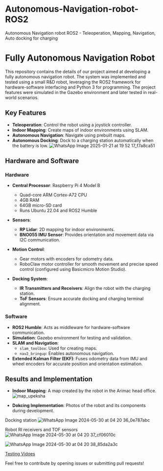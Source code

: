 # Autonomous-Navigation-robot-ROS2
Autonomous Navigation robot ROS2 - Teleoperation, Mapping, Navigation, Auto docking for charging

# Fully Autonomous Navigation Robot

This repository contains the details of our project aimed at developing a fully autonomous navigation robot. The system was implemented and tested using a small R&D robot, leveraging the ROS2 framework for hardware-software interfacing and Python 3 for programming. The project features were simulated in the Gazebo environment and later tested in real-world scenarios.

## Key Features

- **Teleoperation**: Control the robot using a joystick controller.
- **Indoor Mapping**: Create maps of indoor environments using SLAM.
- **Autonomous Navigation**: Navigate using prebuilt maps.
- **Autonomous Docking**: Dock to a charging station automatically when the battery is low.
![WhatsApp Image 2025-01-21 at 19 52 17_f7a8ca51](https://github.com/user-attachments/assets/cc4a9192-6470-4d3d-84e4-7961899cb208)



## Hardware and Software

### Hardware
- **Central Processor**: Raspberry Pi 4 Model B
  - Quad-core ARM Cortex-A72 CPU
  - 4GB RAM
  - 64GB micro-SD card
  - Runs Ubuntu 22.04 and ROS2 Humble

- **Sensors**:
  - **RP Lidar**: 2D mapping for indoor environments.
  - **BNO055 IMU Sensor**: Provides orientation and movement data via I2C communication.

- **Motion Control**:
  - Gear motors with encoders for odometry data.
  - RoboClaw motor controller for smooth movement and precise speed control (configured using Basicmicro Motion Studio).

- **Docking System**:
  - **IR Transmitters and Receivers**: Align the robot with the charging station.
  - **ToF Sensors**: Ensure accurate docking and charging terminal alignment.

### Software
- **ROS2 Humble**: Acts as middleware for hardware-software communication.
- **Simulation**: Gazebo environment for testing and validation.
- **SLAM and Navigation**:
  - `slam_toolbox`: Used for creating maps.
  - `nav2_bringup`: Enables autonomous navigation.
- **Extended Kalman Filter (EKF)**: Fuses odometry data from IMU and wheel encoders for accurate position and orientation estimation.

## Results and Implementation 
- **Indoor Mapping**: A map created by the robot in the Arimac head office.
  ![map_upeksha](https://github.com/user-attachments/assets/7bc7529f-2f96-4d81-9a1b-daa78961253c)

- **Dokcing Implementation**: Photos of the robot and its components during development.

Docking station
![WhatsApp Image 2024-05-30 at 04 20 36_0e787abc](https://github.com/user-attachments/assets/a6273293-603c-4876-9570-ee9905012ac9) 

Robot RI receivers and TOF sensors 
![WhatsApp Image 2024-05-30 at 04 20 37_cf06010c](https://github.com/user-attachments/assets/01e27875-7d1e-4d1e-8a77-51776735270c)

![WhatsApp Image 2024-05-30 at 04 20 38_85da2a3c](https://github.com/user-attachments/assets/95d4628f-7d1b-4c52-8cc0-227b3604e631)

[Testing Vidoes](https://drive.google.com/drive/folders/1FnOvAdR_lnR3mRf7FDLwACUVnO8ut433?usp=sharing)




Feel free to contribute by opening issues or submitting pull requests!
